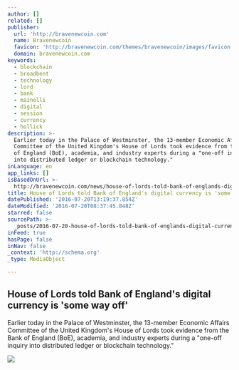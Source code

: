 ```yaml
---
author: []
related: []
publisher:
  url: 'http://bravenewcoin.com'
  name: Bravenewcoin
  favicon: 'http://bravenewcoin.com/themes/bravenewcoin/images/favicon.ico'
  domain: bravenewcoin.com
keywords:
  - blockchain
  - broadbent
  - technology
  - lord
  - bank
  - mainelli
  - digital
  - session
  - currency
  - hollick
description: >-
  Earlier today in the Palace of Westminster, the 13-member Economic Affairs
  Committee of the United Kingdom's House of Lords took evidence from the Bank
  of England (BoE), academia, and industry experts during a "one-off inquiry
  into distributed ledger or blockchain technology."
inLanguage: en
app_links: []
isBasedOnUrl: >-
  http://bravenewcoin.com/news/house-of-lords-told-bank-of-englands-digital-currency-is-some-ways-off/
title: House of Lords told Bank of England's digital currency is 'some way off'
datePublished: '2016-07-20T13:19:37.854Z'
dateModified: '2016-07-20T08:37:45.848Z'
starred: false
sourcePath: >-
  _posts/2016-07-20-house-of-lords-told-bank-of-englands-digital-currency-is-s.md
inFeed: true
hasPage: false
inNav: false
_context: 'http://schema.org'
_type: MediaObject

---
```

<article style=""><h1>House of Lords told Bank of England's digital currency is 'some way off'</h1><p>Earlier today in the Palace of Westminster, the 13-member Economic Affairs Committee of the United Kingdom's House of Lords took evidence from the Bank of England (BoE), academia, and industry experts during a "one-off inquiry into distributed ledger or blockchain technology."</p><img src="http://bravenewcoin.com/assets/Uploads/_resampled/CroppedImage400400-Palace-of-Westminster-London-Cover.png" /></article>
